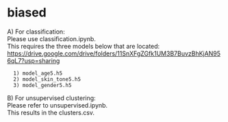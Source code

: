 # biased

A) For classification: </br> 
      Please use classification.ipynb. </br>
      This requires the three models below that are located: https://drive.google.com/drive/folders/11SnXFgZGfk1UM3B7BuvzBhKjAN956qL7?usp=sharing

      1) model_age5.h5
      2) model_skin_tone5.h5
      3) model_gender5.h5
      
      

B) For unsupervised clustering: </br>
      Please refer to unsupervised.ipynb. </br>
      This results in the clusters.csv.
      
